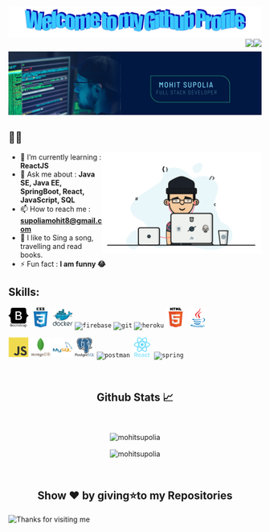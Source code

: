 <img src="welcome.png" alt="welcome to my github profile">
<br>
 <a href="https://twitter.com/mohitsupolia"><img align="right" src="https://img.shields.io/badge/twitter-%2320A1F1.svg?&style=for-the-badge&logo=twitter&logoColor=white" height=25> </a>
 <a href="https://www.linkedin.com/in/mohit-supolia-8353a7243/"><img align ="right" src="https://img.shields.io/badge/linkedin-%230077B5.svg?&style=for-the-badge&logo=linkedin&logoColor=white"></a>
 
![logo](https://github.com/mohitsupolia/mohitsupolia/blob/main/Github%20Banner.png)
<br>
<!--
<p align="left"> <img src="https://komarev.com/ghpvc/?username=mohitsupolia&label=Profile%20views&color=0e75b6&style=flat" alt="mohitsupolia" /> </p> -->


<h2>💭💭</h2>
<img src = "work.gif" align="right" height="200px"/>

- 🌱 I’m currently learning : **ReactJS**
- 💬 Ask me about :  **Java SE, Java EE, SpringBoot, React, JavaScript, SQL**
- 📫 How to reach me :  **supoliamohit8@gmail.com**
- 🌟 I like to Sing a song, travelling and read books.
- ⚡ Fun fact :  **I am funny 😂**




 <!-- <h3 align="left">Connect with me:</h3>
<p align="left">
<a href="https://twitter.com/mohitsupolia" target="blank"><img align="center" src="https://raw.githubusercontent.com/rahuldkjain/github-profile-readme-generator/master/src/images/icons/Social/twitter.svg" alt="mohitsupolia" height="30" width="40" /></a>
<a href="https://www.linkedin.com/in/mohit-supolia-8353a7243/" target="blank"><img align="center" src="https://raw.githubusercontent.com/rahuldkjain/github-profile-readme-generator/master/src/images/icons/Social/linked-in-alt.svg" alt="mohitsupola" height="30" width="40" /></a>
</p> -->







<h2 align="left">Skills:</h2>

<p align="left"> 
  <code><img src="https://raw.githubusercontent.com/devicons/devicon/master/icons/bootstrap/bootstrap-plain-wordmark.svg" alt="bootstrap" width="40" height="40"/></code>
  <code><img src="https://raw.githubusercontent.com/devicons/devicon/master/icons/css3/css3-original-wordmark.svg" alt="css3" width="40" height="40"/></code>
  <code><img src="https://raw.githubusercontent.com/devicons/devicon/master/icons/docker/docker-original-wordmark.svg" alt="docker" width="40" height="40"/></code>
  <code><img src="https://www.vectorlogo.zone/logos/firebase/firebase-icon.svg" alt="firebase" width="40" height="40"/></code> 
  <code><img src="https://www.vectorlogo.zone/logos/git-scm/git-scm-icon.svg" alt="git" width="40" height="40"/></code>
  <code><img src="https://www.vectorlogo.zone/logos/heroku/heroku-icon.svg" alt="heroku" width="40" height="40"/></code>
  <code><img src="https://raw.githubusercontent.com/devicons/devicon/master/icons/html5/html5-original-wordmark.svg" alt="html5" width="40" height="40"/></code>
  <code><img src="https://raw.githubusercontent.com/devicons/devicon/master/icons/java/java-original.svg" alt="java" width="40" height="40"/></code>
  
  <code><img src="https://raw.githubusercontent.com/devicons/devicon/master/icons/javascript/javascript-original.svg" alt="javascript" width="40" height="40"/></code>
  <code><img src="https://raw.githubusercontent.com/devicons/devicon/master/icons/mongodb/mongodb-original-wordmark.svg" alt="mongodb" width="40" height="40"/></code>
  <code><img src="https://raw.githubusercontent.com/devicons/devicon/master/icons/mysql/mysql-original-wordmark.svg" alt="mysql" width="40" height="40"/></code>
  <code><img src="https://raw.githubusercontent.com/devicons/devicon/master/icons/postgresql/postgresql-original-wordmark.svg" alt="postgresql" width="40" height="40"/></code>
  <code><img src="https://www.vectorlogo.zone/logos/getpostman/getpostman-icon.svg" alt="postman" width="40" height="40"/></code>
  <code><img src="https://raw.githubusercontent.com/devicons/devicon/master/icons/react/react-original-wordmark.svg" alt="react" width="40" height="40"/></code>
  <code><img src="https://www.vectorlogo.zone/logos/springio/springio-icon.svg" alt="spring" width="40" height="40"/></code></p>

  <br>

  <h2><summary align="center">Github Stats 📈</summary></h2>
  <br>

<!--  <p align="center">
  <img align="left" src="https://github-readme-stats.vercel.app/api/top-langs?username=mohitsupolia&show_icons=true&locale=en&layout=compact" alt="mohitsupolia" />
</p>
-->
<p align="center">
<img align="center" src="https://github-readme-stats.vercel.app/api?username=mohitsupolia&show_icons=true&theme=radical" alt="mohitsupolia" />
</p>

<p align="center">
<img align="center" src="https://github-readme-streak-stats.herokuapp.com/?user=mohitsupolia&theme=radical" alt="mohitsupolia" />
</p>

<br>
<h2 align="center">Show ❤ by giving⭐to my Repositories</h2>

<img height="120" alt="Thanks for visiting me" width="100%" src="https://raw.githubusercontent.com/BrunnerLivio/brunnerlivio/master/images/marquee.svg" />


